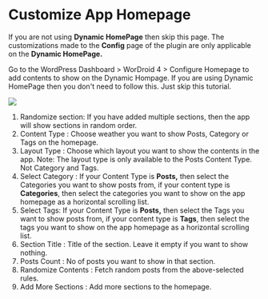 # Customize App Homepage

If you are not using **Dynamic HomePage** then skip this page. The customizations made to the **Config** page of the plugin are only applicable on the **Dynamic HomePage.**

Go to the WordPress Dashboard > WorDroid 4 > Configure Homepage to add contents to show on the Dynamic Hompage. If you are using Dynamic HomePage then you don't need to follow this. Just skip this tutorial.

![](https://gblobscdn.gitbook.com/assets%2F-LzBZclTgh5vJglekk7E%2F-Lz\_cqywst4dY58ZkXDn%2F-Lz\_dNIpgWpdPGUWps90%2Fscreencapture-dev-itsanubhav-com-wp-admin-admin-php-1580061453476%20\(2\).png?alt=media\&token=c6e71e4f-2904-43c3-974d-ec3ab94fd3f9)

1. Randomize section: If you have added multiple sections, then the app will show sections in random order.
2. Content Type : Choose weather you want to show Posts, Category or Tags on the homepage.
3. Layout Type : Choose which layout you want to show the contents in the app. Note: The layout type is only available to the Posts Content Type. Not Category and Tags.
4. Select Category : If your Content Type is **Posts,** then select the Categories you want to show posts from, if your content type is **Categories**, then select the categories you want to show on the app homepage as a horizontal scrolling list.
5. Select Tags: If your Content Type is **Posts,** then select the Tags you want to show posts from, if your content type is **Tags**, then select the tags you want to show on the app homepage as a horizontal scrolling list.
6. Section Title : Title of the section. Leave it empty if you want to show nothing.
7. Posts Count : No of posts you want to show in that section.
8. Randomize Contents : Fetch random posts from the above-selected rules.
9. Add More Sections : Add more sections to the homepage.

[\
](https://anubhav-anand.gitbook.io/wordroid/installing-the-wordpress-plugin/sync-the-settings-from-dashboard)
